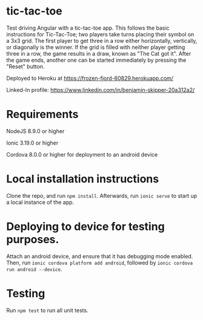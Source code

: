 # tic-tac-toe
Test driving Angular with a tic-tac-toe app. This follows the basic instructions for Tic-Tac-Toe; two players take turns placing their symbol
on a 3x3 grid. The first player to get three in a row either horizontally, vertically, or diagonally is the winner. If the grid is filled
with neither player getting three in a row, the game results in a draw, known as "The Cat got it". After the game ends, another one can
be started immediately by pressing the "Reset" button.

Deployed to Heroku at https://frozen-fjord-60829.herokuapp.com/

Linked-In profile: https://www.linkedin.com/in/benjamin-skipper-20a312a2/

# Requirements
NodeJS 8.9.0 or higher

Ionic 3.19.0 or higher

Cordova 8.0.0 or higher for deployment to an android device

# Local installation instructions
Clone the repo, and run `npm install`. Afterwards, run `ionic serve` to start up a local instance of the app.

# Deploying to device for testing purposes.
Attach an android device, and ensure that it has debugging mode enabled. Then, run `ionic cordova platform add android`, followed by  `ionic cordova run android --device`. 

# Testing
Run `npm test` to run all unit tests.
